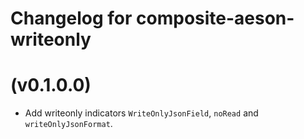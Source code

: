 # Changelog for composite-aeson-writeonly

# (v0.1.0.0)

* Add writeonly indicators `WriteOnlyJsonField`, `noRead` and `writeOnlyJsonFormat`.
